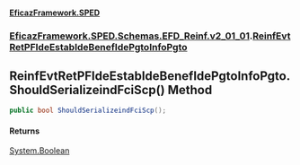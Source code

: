 #### [EficazFramework.SPED](EficazFrameworkSPED.md 'EficazFramework SPED')
### [EficazFramework.SPED.Schemas.EFD_Reinf.v2_01_01](EficazFramework.SPED.Schemas.EFD_Reinf.v2_01_01.md 'EficazFramework.SPED.Schemas.EFD_Reinf.v2_01_01').[ReinfEvtRetPFIdeEstabIdeBenefIdePgtoInfoPgto](EficazFramework.SPED.Schemas.EFD_Reinf.v2_01_01/ReinfEvtRetPFIdeEstabIdeBenefIdePgtoInfoPgto.md 'EficazFramework.SPED.Schemas.EFD_Reinf.v2_01_01.ReinfEvtRetPFIdeEstabIdeBenefIdePgtoInfoPgto')

## ReinfEvtRetPFIdeEstabIdeBenefIdePgtoInfoPgto.ShouldSerializeindFciScp() Method

```csharp
public bool ShouldSerializeindFciScp();
```

#### Returns
[System.Boolean](https://docs.microsoft.com/en-us/dotnet/api/System.Boolean 'System.Boolean')